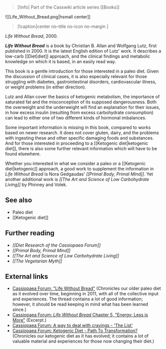 > [!info] Part of the Casswiki article series [[Books]]

![[Life_Without_Bread.png|hsmall center]]
> [!caption|center no-title no-icon no-margin ]
> 
_Life Without Bread_, 2000.

_**Life Without Bread**_ is a book by Christian B. Allan and Wolfgang Lutz, first published in 2000. It is the latest English edition of Lutz' work. It describes a low-carb [[Diet|diet]] approach, and the clinical findings and metabolic knowledge on which it is based, in an easily read way.

This book is a gentle introduction for those interested in a paleo diet. Given the discussion of clinical cases, it is also especially relevant for those struggling with diabetes, gastrointestinal disorders, cardiovascular illness, or weight problems (in either direction).

Lutz and Allan cover the basics of ketogenic metabolism, the importance of saturated fat and the misconception of its supposed dangerousness. Both the overweight and the underweight will find an explanation for their issues, in how excess insulin (resulting from excess carbohydrate consumption) can lead to either one of two different kinds of hormonal imbalances.

Some important information is missing in this book, compared to works based on newer research. It does not cover gluten, dairy, and the problems with ingesting these and other specific damaging foods and substances. And for those interested in proceeding to a [[Ketogenic diet|ketogenic diet]], there is also some further relevant information which will have to be found elsewhere.

Whether you interested in what we consider a paleo or a [[Ketogenic diet|ketogenic]] approach, a good work to supplement the information in _Life Without Bread_ is Nora Gedgaudas' _[[Primal Body, Primal Mind]]_. Yet another additional work is _[[The Art and Science of Low Carbohydrate Living]]_ by Phinney and Volek.

See also
--------

*   Paleo diet
*   [[Ketogenic diet]]

Further reading
---------------

*   _[[Diet Research of the Cassiopaea Forum]]_
*   _[[Primal Body, Primal Mind]]_
*   _[[The Art and Science of Low Carbohydrate Living]]_
*   _[[The Vegetarian Myth]]_

External links
--------------

*   [Cassiopaea Forum: "Life Without Bread"](https://cassiopaea.org/forum/index.php/topic,22916.0.html) (Chronicles our older paleo diet as it evolved over time, beginning in 2011, with all of the collective input and experiences. The thread contains a lot of good information; however, it should be read keeping in mind what has been learned since.)
*   [Cassiopaea Forum: _Life Without Bread_ Chapter 5, "Energy: Less is More"](https://cassiopaea.org/forum/index.php/topic,22916.msg252980.html#msg252980) (Excerpt.)
*   [Cassiopaea Forum: A way to deal with cravings - 'The List'](https://cassiopaea.org/forum/index.php/topic,22916.msg293760.html#msg293760)
*   [Cassiopaea Forum: Ketogenic Diet - Path To Transformation?](https://cassiopaea.org/forum/index.php/topic,28799.0.html) (Chronicles our ketogenic diet as it has evolved; it contains a lot of valuable material and experiences for those now changing their diet.)